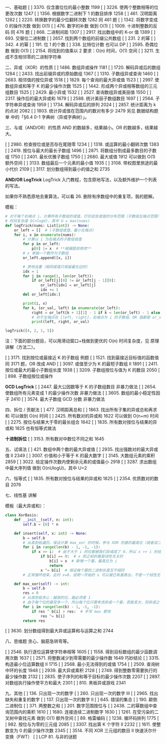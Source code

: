 
一、基础题
[ ] 3370. 仅含置位位的最小整数 1199
[ ] 3226. 使两个整数相等的位更改次数 1247
[ ] 1356. 根据数字二进制下 1 的数目排序 1258
[ ] 461. 汉明距离 1282
[ ] 2220. 转换数字的最少位翻转次数 1282 同 461 题
[ ] 1342. 将数字变成 0 的操作次数 做到 O(1)
[ ] 476. 数字的补数 做到 O(1)
[ ] 1009. 十进制整数的反码 同 476 题
[ ] 868. 二进制间距 1307
[ ] 2917. 找出数组中的 K-or 值 1389
[ ] 693. 交替位二进制数
[ ] 2657. 找到两个数组的前缀公共数组
[ ] 231. 2 的幂
[ ] 342. 4 的幂
[ ] 191. 位 1 的个数
[ ] 338. 比特位计数 也可以 DP
[ ] 2595. 奇偶位数 做到 O(1)
[ ] 2154. 将找到的值乘以 2 要求：O(n) 时间，O(1) 空间
[ ] 3211. 生成不含相邻零的二进制字符串

二、异或（XOR）的性质
[ ] 1486. 数组异或操作 1181
[ ] 1720. 解码异或后的数组 1284
[ ] 2433. 找出前缀异或的原始数组 1367
[ ] 1310. 子数组异或查询 1460
[ ] 2683. 相邻值的按位异或 1518
[ ] 1829. 每个查询的最大异或值 1523
[ ] 2997. 使数组异或和等于 K 的最少操作次数 1525
[ ] 1442. 形成两个异或相等数组的三元组数目 1525
[ ] 2429. 最小异或 1532
[ ] 2527. 查询数组异或美丽值 1550
[ ] 2317. 操作后的最大异或和 1679
[ ] 2588. 统计美丽子数组数目 1697
[ ] 2564. 子字符串异或查询 1959
[ ] 1734. 解码异或后的排列 2024
[ ] 2857. 统计距离为 k 的点对 2082
[ ] 1803. 统计异或值在范围内的数对有多少 2479
另见 数据结构题单 中的「§6.4 0-1 字典树（异或字典树）」。

三、与或（AND/OR）的性质
AND 的数越多，结果越小。OR 的数越多，结果越大。

[ ] 2980. 检查按位或是否存在尾随零 1234
[ ] 1318. 或运算的最小翻转次数 1383
[ ] 2419. 按位与最大的最长子数组 1496
[ ] 2871. 将数组分割成最多数目的子数组 1750
[ ] 2401. 最长优雅子数组 1750
[ ] 2680. 最大或值 1912 可以做到 O(1) 额外空间
[ ] 3133. 数组最后一个元素的最小值 1935
[ ] 3108. 带权图里旅途的最小代价 2109
[ ] 3117. 划分数组得到最小的值之和 2735

**AND/OR LogTrick**
LogTrick 入门教程，包含原地写法，以及额外维护一个列表的写法。

如果你不熟悉原地去重算法，可以看 26. 删除有序数组中的重复项，我的题解。

模板：
```python
# 对于每个右端点 i，计算所有子数组的或值，打印这些或值的分布范围（子数组左端点范围）
# 时间复杂度 O(nlogU)，其中 U = max(nums)
def logTrick(nums: List[int]) -> None:
    or_left = []  # (子数组或值，最小左端点)
    for i, x in enumerate(nums):
        # 计算以 i 为右端点的子数组或值
        for p in or_left:
            p[0] |= x  # **根据题目修改**
        # x 单独一个数作为子数组
        or_left.append([x, i])

        # 原地去重（相同或值只保留最左边的）
        idx = 1
        for j in range(1, len(or_left)):
            if or_left[j][0] != or_left[j - 1][0]:
                or_left[idx] = or_left[j]
                idx += 1
        del or_left[idx:]

        print(i, x)
        for k, (or_val, left) in enumerate(or_left):
            right = or_left[k + 1][1] - 1 if k < len(or_left) - 1 else i
            # 对于左端点在 [left, right]，右端点为 i 的子数组，OR 值都是 or_val
            print(left, right, or_val)

logTrick([4, 2, 1, 5])
```
注：下面的部分题目，可以用滑动窗口+栈做到更优的 O(n) 时间复杂度，见 原理讲解（方法二）。

[ ] 3171. 找到按位或最接近 K 的子数组 例题
[ ] 1521. 找到最接近目标值的函数值 同 3171 题，OR 改成 AND
[ ] 3097. 或值至少为 K 的最短子数组 II 1891
[ ] 2411. 按位或最大的最小子数组长度 1938
[ ] 3209. 子数组按位与值为 K 的数目 2050
[ ] 898. 子数组按位或操作

**GCD LogTrick**
[ ] 2447. 最大公因数等于 K 的子数组数目 非暴力做法
[ ] 2654. 使数组所有元素变成 1 的最少操作次数 非暴力做法
[ ] 3605. 数组的最小稳定性因子 2410
[ ] 3574. 最大子数组 GCD 分数 非暴力做法

四、拆位 / 贡献法
[ ] 477. 汉明距离总和
[ ] 1863. 找出所有子集的异或总和再求和 可以做到 O(n) 时间
[ ] 2425. 所有数对的异或和 1622 可以做到 O(n+m) 时间
[ ] 2275. 按位与结果大于零的最长组合 1642
[ ] 1835. 所有数对按位与结果的异或和 1825 也有恒等式做法

**十进制拆位**
[ ] 3153. 所有数对中数位不同之和 1645

五、试填法
[ ] 421. 数组中两个数的最大异或值
[ ] 2935. 找出强数对的最大异或值 II 2349
[ ] 3007. 价值和小于等于 K 的最大数字
[ ] 3145. 大数组元素的乘积 2859
[ ] 3022. 给定操作次数内使剩余元素的或值最小 2918
[ ] 3287. 求出数组中最大序列值 做到 O(nUlogU)，其中 U=2 

六、恒等式
[ ] 1835. 所有数对按位与结果的异或和 1825
[ ] 2354. 优质数对的数目 2076

七、线性基
讲解

模板（最大异或和）：
```python
class XorBasis:
    def __init__(self, n: int):
        self.b = [0] * n

    def insert(self, x: int) -> None:
        b = self.b
        # 从高到低遍历，保证计算 max_xor 的时候，参与 XOR 的基的最高位（或者说二进制长度）是互不相同的
        for i in range(len(b) - 1, -1, -1):
            if x >> i:  # 由于大于 i 的位都被我们异或成了 0，所以 x >> i 的结果只能是 0 或 1
                if b[i] == 0:  # x 和之前的基是线性无关的
                    b[i] = x  # 新增一个基，最高位为 i
                    return
                x ^= b[i]  # 保证每个基的二进制长度互不相同
        # 正常循环结束，此时 x=0，说明一开始的 x 可以被已有基表出，不是一个线性无关基

    def max_xor(self) -> int:
        b = self.b
        res = 0
        # 从高到低贪心：越高的位，越必须是 1
        # 由于每个位的基至多一个，所以每个位只需考虑异或一个基，若能变大，则异或之
        for i in range(len(b) - 1, -1, -1):
            if res ^ b[i] > res:  # 手写 max 更快
                res ^= b[i]
        return res
```

[ ] 3630. 划分数组得到最大异或运算和与运算之和 2744

八、思维题
贪心、脑筋急转弯等。

[ ] 2546. 执行逐位运算使字符串相等 1605
[ ] 1558. 得到目标数组的最少函数调用次数 1637
[ ] 2571. 将整数减少到零需要的最少操作数 1649 巧妙结论
[ ] 3315. 构造最小位运算数组 II 1715
[ ] 2568. 最小无法得到的或值 1754
[ ] 2509. 查询树中环的长度 1948
[ ] 2939. 最大异或乘积 2128
[ ] 2749. 得到整数零需要执行的最少操作数 2132
[ ] 2835. 使子序列的和等于目标的最少操作次数 2207
[ ] 2897. 对数组执行操作使平方和最大 2301
[ ] 810. 黑板异或游戏 2341

九、其他
[ ] 136. 只出现一次的数字
[ ] 260. 只出现一次的数字 III
[ ] 2965. 找出缺失和重复的数字
[ ] 137. 只出现一次的数字 II
[ ] 645. 错误的集合
[ ] 190. 颠倒二进制位
[ ] 371. 两整数之和
[ ] 201. 数字范围按位与
[ ] 2438. 二的幂数组中查询范围内的乘积 1610
[ ] 1680. 连接连续二进制数字 1630
[ ] 1261. 在受污染的二叉树中查找元素 做到 O(1) 额外空间
[ ] 89. 格雷编码
[ ] 1238. 循环码排列 1775
[ ] 982. 按位与为零的三元组 2085
[ ] 3307. 找出第 K 个字符 II 2232
[ ] 1611. 使整数变为 0 的最少操作次数 2345
[ ] 3514. 不同 XOR 三元组的数目 II 快速沃尔什变换（FWT）
[ ] LCP 81. 与非的谜题
